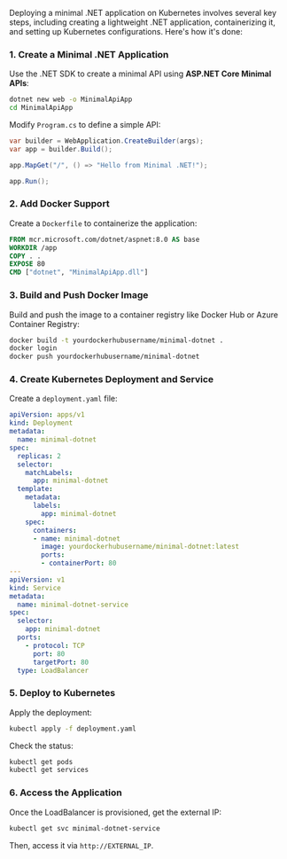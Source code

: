 Deploying a minimal .NET application on Kubernetes involves several key steps, including creating a lightweight .NET application, containerizing it, and setting up Kubernetes configurations. Here's how it's done:

### **1. Create a Minimal .NET Application**
Use the .NET SDK to create a minimal API using **ASP.NET Core Minimal APIs**:

```sh
dotnet new web -o MinimalApiApp
cd MinimalApiApp
```

Modify `Program.cs` to define a simple API:

```csharp
var builder = WebApplication.CreateBuilder(args);
var app = builder.Build();

app.MapGet("/", () => "Hello from Minimal .NET!");

app.Run();
```

### **2. Add Docker Support**
Create a `Dockerfile` to containerize the application:

```dockerfile
FROM mcr.microsoft.com/dotnet/aspnet:8.0 AS base
WORKDIR /app
COPY . .
EXPOSE 80
CMD ["dotnet", "MinimalApiApp.dll"]
```

### **3. Build and Push Docker Image**
Build and push the image to a container registry like Docker Hub or Azure Container Registry:

```sh
docker build -t yourdockerhubusername/minimal-dotnet .
docker login
docker push yourdockerhubusername/minimal-dotnet
```

### **4. Create Kubernetes Deployment and Service**
Create a `deployment.yaml` file:

```yaml
apiVersion: apps/v1
kind: Deployment
metadata:
  name: minimal-dotnet
spec:
  replicas: 2
  selector:
    matchLabels:
      app: minimal-dotnet
  template:
    metadata:
      labels:
        app: minimal-dotnet
    spec:
      containers:
      - name: minimal-dotnet
        image: yourdockerhubusername/minimal-dotnet:latest
        ports:
        - containerPort: 80
---
apiVersion: v1
kind: Service
metadata:
  name: minimal-dotnet-service
spec:
  selector:
    app: minimal-dotnet
  ports:
    - protocol: TCP
      port: 80
      targetPort: 80
  type: LoadBalancer
```

### **5. Deploy to Kubernetes**
Apply the deployment:

```sh
kubectl apply -f deployment.yaml
```

Check the status:

```sh
kubectl get pods
kubectl get services
```

### **6. Access the Application**
Once the LoadBalancer is provisioned, get the external IP:

```sh
kubectl get svc minimal-dotnet-service
```

Then, access it via `http://EXTERNAL_IP`.

